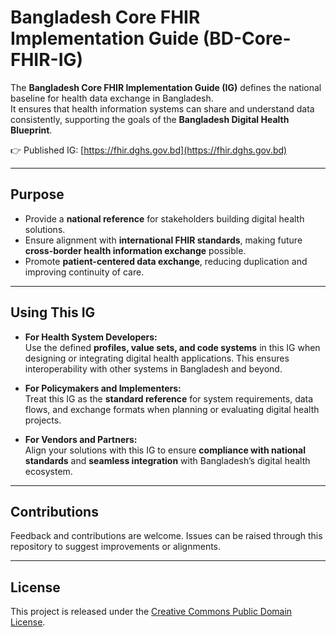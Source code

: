 # Bangladesh Core FHIR Implementation Guide (BD-Core-FHIR-IG)

The **Bangladesh Core FHIR Implementation Guide (IG)** defines the national baseline for health data exchange in Bangladesh.  
It ensures that health information systems can share and understand data consistently, supporting the goals of the **Bangladesh Digital Health Blueprint**.

👉 Published IG: [https://fhir.dghs.gov.bd](https://fhir.dghs.gov.bd)

---

## Purpose

- Provide a **national reference** for stakeholders building digital health solutions.  
- Ensure alignment with **international FHIR standards**, making future **cross-border health information exchange** possible.  
- Promote **patient-centered data exchange**, reducing duplication and improving continuity of care.  

---

## Using This IG

- **For Health System Developers:**  
  Use the defined **profiles, value sets, and code systems** in this IG when designing or integrating digital health applications. This ensures interoperability with other systems in Bangladesh and beyond.  

- **For Policymakers and Implementers:**  
  Treat this IG as the **standard reference** for system requirements, data flows, and exchange formats when planning or evaluating digital health projects.  

- **For Vendors and Partners:**  
  Align your solutions with this IG to ensure **compliance with national standards** and **seamless integration** with Bangladesh’s digital health ecosystem.  

---

## Contributions

Feedback and contributions are welcome. Issues can be raised through this repository to suggest improvements or alignments.  

---

## License

This project is released under the [Creative Commons Public Domain License](https://creativecommons.org/publicdomain/).
